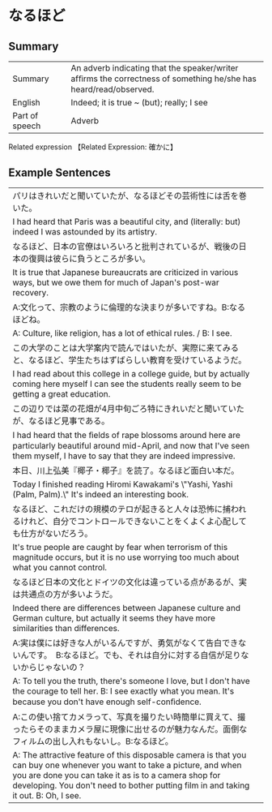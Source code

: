 # なるほど

## Summary

<table><tr>   <td>Summary<td>   <td>An adverb indicating that the speaker/writer afﬁrms the correctness of something he/she has heard/read/observed.</td><tr><tr>   <td>English<td>   <td>Indeed; it is true ~ (but); really; I see</td><tr><tr>   <td>Part of speech<td>   <td>Adverb</td><tr></table><tr>   <td>Related expression<td>   <td>【Related Expression: 確かに】</td><tr></table></table>

## Example Sentences

<table><tr><td>パリはきれいだと聞いていたが、なるほどその芸術性には舌を巻いた。<td><tr><tr><td>I had heard that Paris was a beautiful city, and (literally: but) indeed I was astounded by its artistry.<td><tr><tr><td>なるほど、日本の官僚はいろいろと批判されているが、戦後の日本の復興は彼らに負うところが多い。<td><tr><tr><td>It is true that Japanese bureaucrats are criticized in various ways, but we owe them for much of Japan's post-war recovery.<td><tr><tr><td>A:文化って、宗教のように倫理的な決まりが多いですね。B:なるほどね。<td><tr><tr><td>A: Culture, like religion, has a lot of ethical rules. / B: I see.<td><tr><tr><td>この大学のことは大学案内で読んではいたが、実際に来てみると、なるほど、学生たちはずばらしい教育を受けているようだ。<td><tr><tr><td>I had read about this college in a college guide, but by actually coming here myself I can see the students really seem to be getting a great education.<td><tr><tr><td>この辺りでは菜の花畑が4月中旬ごろ特にきれいだと聞いていたが、なるほど見事である。<td><tr><tr><td>I had heard that the ﬁelds of rape blossoms around here are particularly beautiful around mid-April, and now that I've seen them myself, I have to say that they are indeed impressive.<td><tr><tr><td>本日、川上弘美『椰子・椰子』を読了。なるほど面白い本だ。<td><tr><tr><td>Today I finished reading Hiromi Kawakami's \"Yashi, Yashi (Palm, Palm).\" It's indeed an interesting book.<td><tr><tr><td>なるほど、これだけの規模のテロが起きると人々は恐怖に捕われるけれど、自分でコントロールできないことをくよくよ心配しても仕方がないだろう。<td><tr><tr><td>It's true people are caught by fear when terrorism of this magnitude occurs, but it is no use worrying too much about what you cannot control.<td><tr><tr><td>なるほど日本の文化とドイツの文化は違っている点があるが、実は共通点の方が多いようだ。<td><tr><tr><td>Indeed there are differences between Japanese culture and German culture, but actually it seems they have more similarities than differences.<td><tr><tr><td>A:実は僕には好きな人がいるんですが、勇気がなくて告白できないんです。　B:なるほど。でも、それは自分に対する自信が足りないからじゃないの？<td><tr><tr><td>A: To tell you the truth, there's someone I love, but I don't have the courage to tell her. B: I see exactly what you mean. It's because you don't have enough self-conﬁdence.<td><tr><tr><td>A:この使い捨てカメラって、写真を撮りたい時簡単に買えて、撮ったらそのままカメラ屋に現像に出せるのが魅力なんだ。面倒なフィルムの出し入れもないし。B:なるほど。<td><tr><tr><td>A: The attractive feature of this disposable camera is that you can buy one whenever you want to take a picture, and when you are done you can take it as is to a camera shop for developing. You don't need to bother putting film in and taking it out. B: Oh, I see.<td><tr></table>

